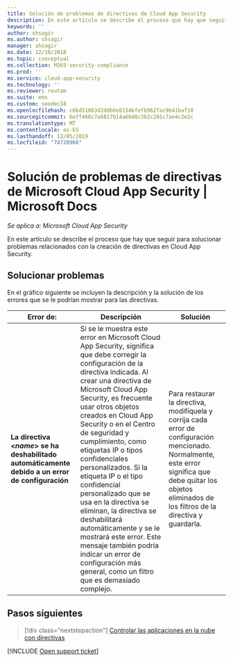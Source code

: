 ```yaml
---
title: Solución de problemas de directivas de Cloud App Security
description: En este artículo se describe el proceso que hay que seguir para solucionar problemas relacionados con la creación de directivas en Cloud App Security.
keywords: ''
author: shsagir
ms.author: shsagir
manager: shsagir
ms.date: 12/10/2018
ms.topic: conceptual
ms.collection: M365-security-compliance
ms.prod: ''
ms.service: cloud-app-security
ms.technology: ''
ms.reviewer: reutam
ms.suite: ems
ms.custom: seodec18
ms.openlocfilehash: c6bd51063d2ddb6e8154bfefb962fac9b41baf18
ms.sourcegitcommit: 6eff466c7a6817b14a60d8c3b2c201c7ae4c2e2c
ms.translationtype: MT
ms.contentlocale: es-ES
ms.lasthandoff: 12/05/2019
ms.locfileid: "74720966"
---
```

# <a name="troubleshooting-microsoft-cloud-app-security-policies"></a>Solución de problemas de directivas de Microsoft Cloud App Security | Microsoft Docs

*Se aplica a: Microsoft Cloud App Security*

En este artículo se describe el proceso que hay que seguir para solucionar problemas relacionados con la creación de directivas en Cloud App Security.

## <a name="troubleshooting"></a>Solucionar problemas

En el gráfico siguiente se incluyen la descripción y la solución de los errores que se le podrían mostrar para las directivas.

|Error de:|Descripción|Solución|
|----|----|----|
| **La directiva <*name*> se ha deshabilitado automáticamente debido a un error de configuración**|Si se le muestra este error en Microsoft Cloud App Security, significa que debe corregir la configuración de la directiva indicada. Al crear una directiva de Microsoft Cloud App Security, es frecuente usar otros objetos creados en Cloud App Security o en el Centro de seguridad y cumplimiento, como etiquetas IP o tipos confidenciales personalizados. Si la etiqueta IP o el tipo confidencial personalizado que se usa en la directiva se eliminan, la directiva se deshabilitará automáticamente y se le mostrará este error. Este mensaje también podría indicar un error de configuración más general, como un filtro que es demasiado complejo. |Para restaurar la directiva, modifíquela y corrija cada error de configuración mencionado. Normalmente, este error significa que debe quitar los objetos eliminados de los filtros de la directiva y guardarla.|

## <a name="next-steps"></a>Pasos siguientes

> [!div class="nextstepaction"]
> [Controlar las aplicaciones en la nube con directivas](control-cloud-apps-with-policies.md)

[!INCLUDE [Open support ticket](includes/support.md)]

